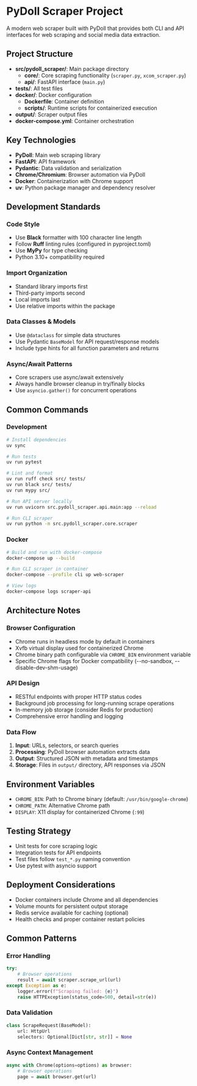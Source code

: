 # PyDoll Scraper Project

A modern web scraper built with PyDoll that provides both CLI and API interfaces for web scraping and social media data extraction.

## Project Structure

- **src/pydoll_scraper/**: Main package directory
  - **core/**: Core scraping functionality (`scraper.py`, `xcom_scraper.py`)
  - **api/**: FastAPI interface (`main.py`)
- **tests/**: All test files
- **docker/**: Docker configuration
  - **Dockerfile**: Container definition
  - **scripts/**: Runtime scripts for containerized execution
- **output/**: Scraper output files
- **docker-compose.yml**: Container orchestration

## Key Technologies

- **PyDoll**: Main web scraping library
- **FastAPI**: API framework
- **Pydantic**: Data validation and serialization
- **Chrome/Chromium**: Browser automation via PyDoll
- **Docker**: Containerization with Chrome support
- **uv**: Python package manager and dependency resolver

## Development Standards

### Code Style
- Use **Black** formatter with 100 character line length
- Follow **Ruff** linting rules (configured in pyproject.toml)
- Use **MyPy** for type checking
- Python 3.10+ compatibility required

### Import Organization
- Standard library imports first
- Third-party imports second  
- Local imports last
- Use relative imports within the package

### Data Classes & Models
- Use `@dataclass` for simple data structures
- Use Pydantic `BaseModel` for API request/response models
- Include type hints for all function parameters and returns

### Async/Await Patterns
- Core scrapers use async/await extensively
- Always handle browser cleanup in try/finally blocks
- Use `asyncio.gather()` for concurrent operations

## Common Commands

### Development
```bash
# Install dependencies
uv sync

# Run tests
uv run pytest

# Lint and format
uv run ruff check src/ tests/
uv run black src/ tests/
uv run mypy src/

# Run API server locally
uv run uvicorn src.pydoll_scraper.api.main:app --reload

# Run CLI scraper
uv run python -m src.pydoll_scraper.core.scraper
```

### Docker
```bash
# Build and run with docker-compose
docker-compose up --build

# Run CLI scraper in container
docker-compose --profile cli up web-scraper

# View logs
docker-compose logs scraper-api
```

## Architecture Notes

### Browser Configuration
- Chrome runs in headless mode by default in containers
- Xvfb virtual display used for containerized Chrome
- Chrome binary path configurable via `CHROME_BIN` environment variable
- Specific Chrome flags for Docker compatibility (--no-sandbox, --disable-dev-shm-usage)

### API Design
- RESTful endpoints with proper HTTP status codes
- Background job processing for long-running scrape operations
- In-memory job storage (consider Redis for production)
- Comprehensive error handling and logging

### Data Flow
1. **Input**: URLs, selectors, or search queries
2. **Processing**: PyDoll browser automation extracts data
3. **Output**: Structured JSON with metadata and timestamps
4. **Storage**: Files in `output/` directory, API responses via JSON

## Environment Variables

- `CHROME_BIN`: Path to Chrome binary (default: `/usr/bin/google-chrome`)
- `CHROME_PATH`: Alternative Chrome path
- `DISPLAY`: X11 display for containerized Chrome (`:99`)

## Testing Strategy

- Unit tests for core scraping logic
- Integration tests for API endpoints
- Test files follow `test_*.py` naming convention
- Use pytest with asyncio support

## Deployment Considerations

- Docker containers include Chrome and all dependencies
- Volume mounts for persistent output storage
- Redis service available for caching (optional)
- Health checks and proper container restart policies

## Common Patterns

### Error Handling
```python
try:
    # Browser operations
    result = await scraper.scrape_url(url)
except Exception as e:
    logger.error(f"Scraping failed: {e}")
    raise HTTPException(status_code=500, detail=str(e))
```

### Data Validation
```python
class ScrapeRequest(BaseModel):
    url: HttpUrl
    selectors: Optional[Dict[str, str]] = None
```

### Async Context Management
```python
async with Chrome(options=options) as browser:
    # Browser operations
    page = await browser.get(url)
```
